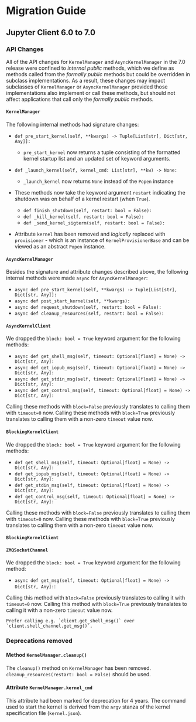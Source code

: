 # Migration Guide

## Jupyter Client 6.0 to 7.0

### API Changes

All of the API changes for `KernelManager` and `AsyncKernelManager` in the 7.0 release were confined to _internal public_ methods, which we define as methods called from the _formally public_ methods but could be overridden in subclass implementations. As a result, these changes may impact subclasses of `KernelManager` or `AsyncKernelManager` provided those implementations also implement or call these methods, but should not affect applications that call only the _formally public_ methods.

#### `KernelManager`

The following internal methods had signature changes:

- `def pre_start_kernel(self, **kwargs) -> Tuple[List[str], Dict[str, Any]]:`
  - `pre_start_kernel` now returns a tuple consisting of the formatted kernel startup list and an updated set of keyword arguments.
- `def _launch_kernel(self, kernel_cmd: List[str], **kw) -> None:`
  - `_launch_kernel` now returns `None` instead of the `Popen` instance
- These methods now take the keyword argument `restart` indicating the shutdown was on behalf of a kernel restart (when `True`).

  - `def finish_shutdown(self, restart: bool = False):`
  - `def _kill_kernel(self, restart: bool = False):`
  - `def _send_kernel_sigterm(self, restart: bool = False):`

- Attribute `kernel` has been removed and _logically_ replaced with `provisioner` - which is an instance of `KernelProvisionerBase` and can be viewed as an abstract `Popen` instance.

#### `AsyncKernelManager`

Besides the signature and attribute changes described above, the following internal methods were made `async` for `AsyncKernelManager`:

- `async def pre_start_kernel(self, **kwargs) -> Tuple[List[str], Dict[str, Any]]:`
- `async def post_start_kernel(self, **kwargs):`
- `async def request_shutdown(self, restart: bool = False):`
- `async def cleanup_resources(self, restart: bool = False):`

#### `AsyncKernelClient`

We dropped the `block: bool = True` keyword argument for the following methods:

- `async def get_shell_msg(self, timeout: Optional[float] = None) -> Dict[str, Any]:`
- `async def get_iopub_msg(self, timeout: Optional[float] = None) -> Dict[str, Any]:`
- `async def get_stdin_msg(self, timeout: Optional[float] = None) -> Dict[str, Any]:`
- `async def get_control_msg(self, timeout: Optional[float] = None) -> Dict[str, Any]:`

Calling these methods with `block=False` previously translates to calling them with `timeout=0` now.
Calling these methods with `block=True` previously translates to calling them with a non-zero `timeout` value now.

#### `BlockingKernelClient`

We dropped the `block: bool = True` keyword argument for the following methods:

- `def get_shell_msg(self, timeout: Optional[float] = None) -> Dict[str, Any]:`
- `def get_iopub_msg(self, timeout: Optional[float] = None) -> Dict[str, Any]:`
- `def get_stdin_msg(self, timeout: Optional[float] = None) -> Dict[str, Any]:`
- `def get_control_msg(self, timeout: Optional[float] = None) -> Dict[str, Any]:`

Calling these methods with `block=False` previously translates to calling them with `timeout=0` now.
Calling these methods with `block=True` previously translates to calling them with a non-zero `timeout` value now.

#### `BlockingKernelClient`

#### `ZMQSocketChannel`

We dropped the `block: bool = True` keyword argument for the following method:

- `async def get_msg(self, timeout: Optional[float] = None) -> Dict[str, Any]:`:

Calling this method with `block=False` previously translates to calling it with `timeout=0` now.
Calling this method with `block=True` previously translates to calling it with a non-zero `timeout` value now.

```{admonition} Note
Prefer calling e.g. `client.get_shell_msg()` over `client.shell_channel.get_msg()`.
```

### Deprecations removed

#### Method `KernelManager.cleanup()`

The `cleanup()` method on `KernelManager` has been removed. `cleanup_resources(restart: bool = False)` should be used.

#### Attribute `KernelManager.kernel_cmd`

This attribute had been marked for deprecation for 4 years. The command used to start the kernel is derived from the `argv` stanza of the kernel specification file (`kernel.json`).
